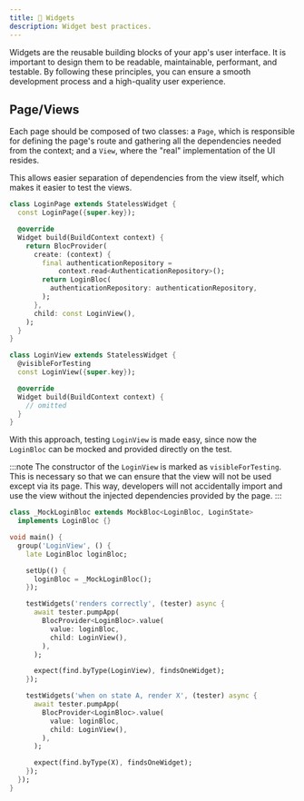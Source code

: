 ```yaml
---
title: 🧩 Widgets
description: Widget best practices.
---
```


Widgets are the reusable building blocks of your app's user interface. It is important to design them to be readable, maintainable, performant, and testable. By following these principles, you can ensure a smooth development process and a high-quality user experience.

## Page/Views

Each page should be composed of two classes: a `Page`, which is responsible for defining the page's route and gathering all the dependencies needed from the context; and a `View`, where the "real" implementation of the UI resides.

This allows easier separation of dependencies from the view itself, which makes it easier to test the views.

```dart
class LoginPage extends StatelessWidget {
  const LoginPage({super.key});

  @override
  Widget build(BuildContext context) {
    return BlocProvider(
      create: (context) {
        final authenticationRepository =
            context.read<AuthenticationRepository>();
        return LoginBloc(
          authenticationRepository: authenticationRepository,
        );
      },
      child: const LoginView(),
    );
  }
}

class LoginView extends StatelessWidget {
  @visibleForTesting
  const LoginView({super.key});

  @override
  Widget build(BuildContext context) {
    // omitted
  }
}
```

With this approach, testing `LoginView` is made easy, since now the `LoginBloc` can be mocked and provided directly on the test.

:::note
The constructor of the `LoginView` is marked as `visibleForTesting`. This is necessary so that we can ensure that the view will not be used except via its page. This way, developers will not accidentally import and use the view without the injected dependencies provided by the page.
:::

```dart
class _MockLoginBloc extends MockBloc<LoginBloc, LoginState>
  implements LoginBloc {}

void main() {
  group('LoginView', () {
    late LoginBloc loginBloc;

    setUp(() {
      loginBloc = _MockLoginBloc();
    });

    testWidgets('renders correctly', (tester) async {
      await tester.pumpApp(
        BlocProvider<LoginBloc>.value(
          value: loginBloc,
          child: LoginView(),
        ),
      );

      expect(find.byType(LoginView), findsOneWidget);
    });

    testWidgets('when on state A, render X', (tester) async {
      await tester.pumpApp(
        BlocProvider<LoginBloc>.value(
          value: loginBloc,
          child: LoginView(),
        ),
      );

      expect(find.byType(X), findsOneWidget);
    });
  });
}
```
